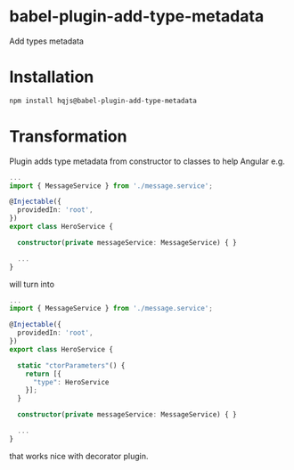 # babel-plugin-add-type-metadata
Add types metadata

# Installation
```sh
npm install hqjs@babel-plugin-add-type-metadata
```

# Transformation
Plugin adds type metadata from constructor to classes to help Angular e.g.
```ts
...
import { MessageService } from './message.service';

@Injectable({
  providedIn: 'root',
})
export class HeroService {

  constructor(private messageService: MessageService) { }

  ...
}
```

will turn into
```ts
...
import { MessageService } from './message.service';

@Injectable({
  providedIn: 'root',
})
export class HeroService {

  static "ctorParameters"() {
    return [{
      "type": HeroService
    }];
  }

  constructor(private messageService: MessageService) { }

  ...
}
```

that works nice with decorator plugin.
